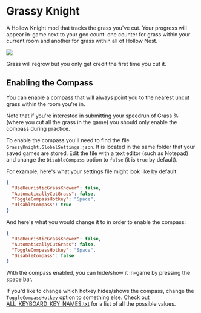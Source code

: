 # Grassy Knight

A Hollow Knight mod that tracks the grass you've cut. Your progress will appear in-game next to your geo count: one counter for grass within your current room and another for grass within all of Hollow Nest.

![](screenshot.png)

Grass will regrow but you only get credit the first time you cut it.

## Enabling the Compass

You can enable a compass that will always point you to the nearest uncut grass within the room you're in.

Note that if you're interested in submitting your speedrun of Grass % (where you cut all the grass in the game) you should only enable the compass during practice.

To enable the compass you'll need to find the file `GrassyKnight.GlobalSettings.json`. It is located in the same folder that your saved games are stored. Edit the file with a text editor (such as Notepad) and change the `DisableCompass` option to `false` (it is `true` by default).

For example, here's what your settings file might look like by default:

```json
{
  "UseHeuristicGrassKnower": false,
  "AutomaticallyCutGrass": false,
  "ToggleCompassHotkey": "Space",
  "DisableCompass": true
}
```

And here's what you would change it to in order to enable the compass:

```json
{
  "UseHeuristicGrassKnower": false,
  "AutomaticallyCutGrass": false,
  "ToggleCompassHotkey": "Space",
  "DisableCompass": false
}
```

With the compass enabled, you can hide/show it in-game by pressing the space bar.

If you'd like to change which hotkey hides/shows the compass, change the `ToggleCompassHotkey` option to something else. Check out [ALL_KEYBOARD_KEY_NAMES.txt](https://raw.githubusercontent.com/itsjohncs/GrassyKnight/main/ALL_KEYBOARD_KEY_NAMES.txt) for a list of all the possible values.
